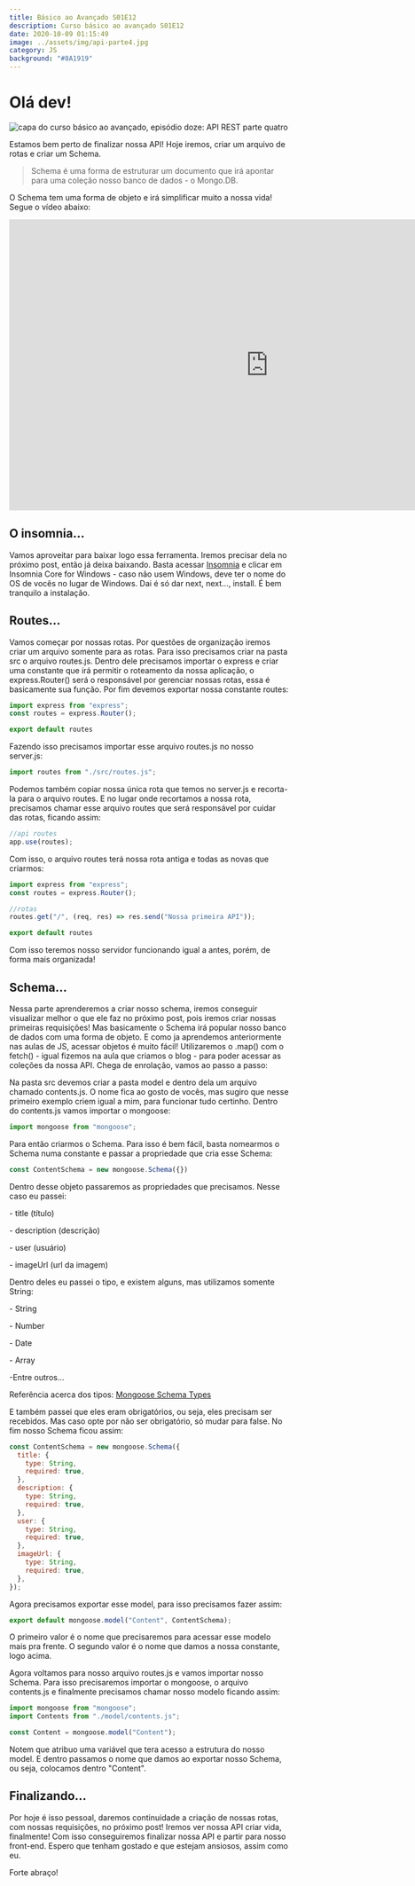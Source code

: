 ```yaml
---
title: Básico ao Avançado S01E12
description: Curso básico ao avançado S01E12
date: 2020-10-09 01:15:49
image: ../assets/img/api-parte4.jpg
category: JS
background: "#8A1919"
---
```

# Olá dev!

![capa do curso básico ao avançado, episódio doze: API REST parte quatro](../assets/img/api-parte4.jpg)

Estamos bem perto de finalizar nossa API! Hoje iremos, criar um arquivo de rotas e criar um Schema.

> Schema é uma forma de estruturar um documento que irá apontar para uma coleção nosso banco de dados - o Mongo.DB.

O Schema tem uma forma de objeto e irá simplificar muito a nossa vida! Segue o vídeo abaixo: 

<iframe title="video da série básico avançado, episódio doze" width="933" height="525" src="https://www.youtube.com/embed/AZyEcOvA3Gw" frameborder="0" allow="accelerometer; autoplay; clipboard-write; encrypted-media; gyroscope; picture-in-picture" allowfullscreen></iframe>

## O insomnia...

Vamos aproveitar para baixar logo essa ferramenta. Iremos precisar dela no próximo post, então já deixa baixando. Basta acessar [Insomnia](https://insomnia.rest/download/) e clicar em Insomnia Core for Windows - caso não usem Windows, deve ter o nome do OS de vocês no lugar de Windows. Dai é só dar next, next..., install. É bem tranquilo a instalação.

## Routes...

Vamos começar por nossas rotas. Por questões de organização iremos criar um arquivo somente para as rotas. Para isso precisamos criar na pasta src o arquivo routes.js. 
Dentro dele precisamos importar o express e criar uma constante que irá permitir o roteamento da nossa aplicação, o express.Router() será o responsável por gerenciar nossas rotas, essa é basicamente sua função. Por fim devemos exportar nossa constante routes:

```javascript
import express from "express";
const routes = express.Router();

export default routes
```

Fazendo isso precisamos importar esse arquivo routes.js no nosso server.js:

```javascript
import routes from "./src/routes.js"; 
```

Podemos também copiar nossa única rota que temos no server.js e recorta-la para o arquivo routes. E no lugar onde recortamos a nossa rota, precisamos chamar esse arquivo routes que será responsável por cuidar das rotas, ficando assim: 

```javascript
//api routes
app.use(routes);
```

Com isso, o arquivo routes terá nossa rota antiga e todas as novas que criarmos:

```javascript
import express from "express";
const routes = express.Router();

//rotas
routes.get("/", (req, res) => res.send("Nossa primeira API"));

export default routes
```

Com isso teremos nosso servidor funcionando igual a antes, porém, de forma mais organizada!

## Schema...

Nessa parte aprenderemos a criar nosso schema, iremos conseguir visualizar melhor o que ele faz no próximo post, pois iremos criar nossas primeiras requisições! Mas  basicamente o Schema irá popular nosso banco de dados com uma forma de objeto. E como ja aprendemos anteriormente nas aulas de JS, acessar objetos é muito fácil! Utilizaremos o .map() com o fetch() - igual fizemos na aula que criamos o blog - para poder acessar as coleções da nossa API. Chega de enrolação, vamos ao passo a passo:

Na pasta src devemos criar a pasta model e dentro dela um arquivo chamado contents.js. O nome fica ao gosto de vocês, mas sugiro que nesse primeiro exemplo criem igual a mim, para funcionar tudo certinho. Dentro do contents.js vamos importar o mongoose: 

```javascript
import mongoose from "mongoose";
```

Para então criarmos o Schema. Para isso é bem fácil, basta nomearmos o Schema numa constante e passar a propriedade que cria esse Schema: 

```javascript
const ContentSchema = new mongoose.Schema({})
```

Dentro desse objeto passaremos as propriedades que precisamos. Nesse caso eu passei:

\- title (título)

\- description (descrição)

\- user (usuário)

\- imageUrl (url da imagem)

Dentro deles eu passei o tipo, e existem alguns, mas utilizamos somente String:

[](https://mongoosejs.com/docs/schematypes.html#strings)-  String 

\- Number

\- Date

\- Array

\-Entre outros...

Referência acerca dos tipos: [Mongoose Schema Types](https://mongoosejs.com/docs/schematypes.html#arrays)

E também passei que eles eram obrigatórios, ou seja, eles precisam ser recebidos. Mas caso opte por não ser obrigatório, só mudar para false. No fim nosso Schema ficou assim:

```javascript
const ContentSchema = new mongoose.Schema({
  title: {
    type: String,
    required: true,
  },
  description: {
    type: String,
    required: true,
  },
  user: {
    type: String,
    required: true,
  },
  imageUrl: {
    type: String,
    required: true,
  },
});
```

Agora precisamos exportar esse model, para isso precisamos fazer assim:

```javascript
export default mongoose.model("Content", ContentSchema);
```

O primeiro valor é o nome que precisaremos para acessar esse modelo mais pra frente. O segundo valor é o nome que damos a nossa constante, logo acima.

Agora voltamos para nosso arquivo routes.js e vamos importar nosso Schema. Para isso precisaremos importar o mongoose, o arquivo contents.js e finalmente precisamos chamar nosso modelo ficando assim:

```javascript
import mongoose from "mongoose";
import Contents from "./model/contents.js";

const Content = mongoose.model("Content");
```

Notem que atribuo uma variável que tera acesso a estrutura do nosso model. E dentro passamos o nome que damos ao exportar nosso Schema, ou seja, colocamos dentro "Content".

## Finalizando...

Por hoje é isso pessoal, daremos continuidade a criação de nossas rotas, com nossas requisições, no próximo post! Iremos ver nossa API criar vida, finalmente! Com isso conseguiremos finalizar nossa API e partir para nosso front-end. Espero que tenham gostado e que estejam ansiosos, assim como eu. 

Forte abraço!
